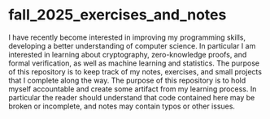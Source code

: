 # fall_2025_exercises_and_notes
I have recently become interested in improving my programming skills, developing a better understanding of computer science. In particular I am interested in learning about cryptography, zero-knowledge proofs, and formal verification, as well as machine learning and statistics. The purpose of this repository is to keep track of my notes, exercises, and small projects that I complete along the way. The purpose of this repository is to hold myself accountable and create some artifact from my learning process. In particular the reader should understand that code contained here may be broken or incomplete, and notes may contain typos or other issues. 